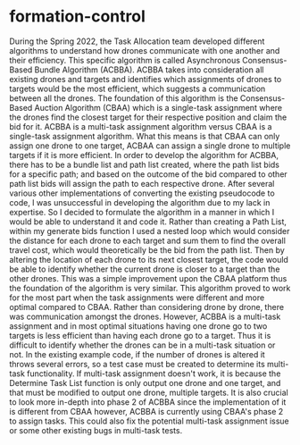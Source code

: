 # formation-control
During the Spring 2022, the Task Allocation team developed different algorithms to understand how drones communicate with one another and their efficiency. This specific algorithm is called Asynchronous Consensus-Based Bundle Algorithm (ACBBA). 
ACBBA takes into consideration all existing drones and targets and identifies which assignments of drones to targets would be the most efficient, which suggests a communication between all the drones. The foundation of this algorithm is the Consensus-Based Auction Algorithm (CBAA) which is a single-task assignment where the drones find the closest target for their respective position and claim the bid for it. 
ACBBA is a multi-task assignment algorithm versus CBAA is a single-task assignment algorithm. What this means is that CBAA can only assign one drone to one target, ACBAA can assign a single drone to multiple targets if it is more efficient. 
In order to develop the algorithm for ACBBA, there has to be a bundle list and path list created, where the path list bids for a specific path; and based on the outcome of the bid compared to other path list bids will assign the path to each respective drone. 
After several various other implementations of converting the existing pseudocode to code, I was unsuccessful in developing the algorithm due to my lack in expertise. So I decided to formulate the algorithm in a manner in which I would be able to understand it and code it. 
Rather than creating a Path List, within my generate bids function I used a nested loop which would consider the distance for each drone to each target and sum them to find the overall travel cost, which would theoretically be the bid from the path list. Then by altering the location of each drone to its next closest target, the code would be able to identify whether the current drone is closer to a target than the other drones. This was a simple improvement upon the CBAA platform thus the foundation of the algorithm is very similar. 
This algorithm proved to work for the most part when the task assignments were different and more optimal compared to CBAA. Rather than considering drone by drone, there was communication amongst the drones. 
However, ACBBA is a multi-task assignment and in most optimal situations having one drone go to two targets is less efficient than having each drone go to a target. Thus it is difficult to identify whether the drones can be in a multi-task situation or not. In the existing example code, if the number of drones is altered it throws several errors, so a test case must be created to determine its multi-task functionality. If multi-task assignment doesn't work, it is because the Determine Task List function is only output one drone and one target, and that must be modified to output one drone, multiple targets. 
It is also crucial to look more in-depth into phase 2 of ACBBA since the implementation of it is different from CBAA however, ACBBA is currently using CBAA's phase 2 to assign tasks. This could also fix the potential multi-task assignment issue or some other existing bugs in multi-task tests.  
